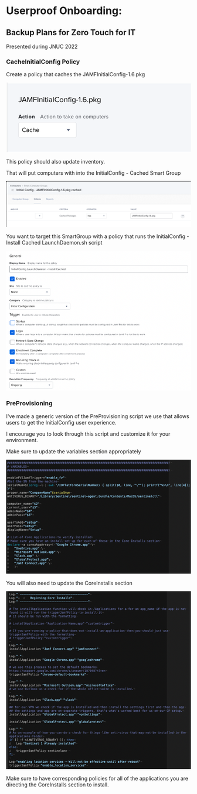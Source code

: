 # Userproof Onboarding:
## Backup Plans for Zero Touch for IT
Presented during JNUC 2022

### CacheInitialConfig Policy

Create a policy that caches the JAMFInitialConfig-1.6.pkg 

![Cache_InitialConfig_Policy](https://github.com/theadamcraig/jamf-scripts/blob/master/JNUC2022/Screenshots/Cache_InitialConfig_Policy.png)

This policy should also update inventory.

That will put computers with into the InitialConfig - Cached Smart Group

![Cache_InitialConfig_SmartGroup](https://github.com/theadamcraig/jamf-scripts/blob/master/JNUC2022/Screenshots/Cache_InitialConfig_SmartGroup.png)

You want to target this SmartGroup with a policy that runs the InitialConfig - Install Cached LaunchDaemon.sh script

![Install_Cached_LaunchDaemon](https://github.com/theadamcraig/jamf-scripts/blob/master/JNUC2022/Screenshots/Install_Cached_LaunchDaemon.png)


### PreProvisioning

I've made a generic version of the PreProvisioning script we use that allows users to get the InitialConfig user experience.

I encourage you to look through this script and customize it for your environment.

Make sure to update the variables section appropriately

![PreProvision_Variables](https://github.com/theadamcraig/jamf-scripts/blob/master/JNUC2022/Screenshots/PreProvision_Variables.png)

You will also need to update the CoreInstalls section 

![PreProvision_CoreInstalls](https://github.com/theadamcraig/jamf-scripts/blob/master/JNUC2022/Screenshots/PreProvision_CoreInstalls.png)

Make sure to have corresponding policies for all of the applications you are directing the CoreInstalls section to install.

